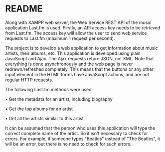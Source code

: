 # README
Along with XAMPP web server, the Web Service REST API of the music application Last.fm is used. Firstly, an API access key needs to be retrieved from Last.fm. The access key will allow the user to send web service requests to Last.fm (maximum 1 request per second).

The project is to develop a web application to get information about music artists, their albums, etc. This application is developed using plain JavaScript and Ajax. The Ajax requests return JSON, not XML. Note that everything is done asynchronously and the web page is never redrawn/refreshed completely. This means that the buttons or any other input element in the HTML forms have JavaScript actions, and are not regular HTTP requests.

The following Last.fm methods were used:

•	Get the metadata for an artist, including biography

•	Get the top albums for an artist

•	Get all the artists similar to this artist

It can be assumed that the person who uses this application will type the correct complete name of the artist. So it isn't necessary to check for errors. For example, if someone types "Beatles" instead of "The Beatles", it will be an error, but there is no need to check for such errors.
